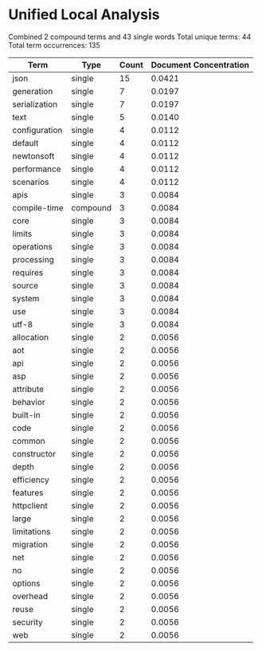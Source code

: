# Unified Local Analysis

Combined 2 compound terms and 43 single words
Total unique terms: 44
Total term occurrences: 135

| Term | Type | Count | Document Concentration |
|------|------|-------|------------------------|
| json | single | 15 | 0.0421 |
| generation | single | 7 | 0.0197 |
| serialization | single | 7 | 0.0197 |
| text | single | 5 | 0.0140 |
| configuration | single | 4 | 0.0112 |
| default | single | 4 | 0.0112 |
| newtonsoft | single | 4 | 0.0112 |
| performance | single | 4 | 0.0112 |
| scenarios | single | 4 | 0.0112 |
| apis | single | 3 | 0.0084 |
| compile-time | compound | 3 | 0.0084 |
| core | single | 3 | 0.0084 |
| limits | single | 3 | 0.0084 |
| operations | single | 3 | 0.0084 |
| processing | single | 3 | 0.0084 |
| requires | single | 3 | 0.0084 |
| source | single | 3 | 0.0084 |
| system | single | 3 | 0.0084 |
| use | single | 3 | 0.0084 |
| utf-8 | single | 3 | 0.0084 |
| allocation | single | 2 | 0.0056 |
| aot | single | 2 | 0.0056 |
| api | single | 2 | 0.0056 |
| asp | single | 2 | 0.0056 |
| attribute | single | 2 | 0.0056 |
| behavior | single | 2 | 0.0056 |
| built-in | single | 2 | 0.0056 |
| code | single | 2 | 0.0056 |
| common | single | 2 | 0.0056 |
| constructor | single | 2 | 0.0056 |
| depth | single | 2 | 0.0056 |
| efficiency | single | 2 | 0.0056 |
| features | single | 2 | 0.0056 |
| httpclient | single | 2 | 0.0056 |
| large | single | 2 | 0.0056 |
| limitations | single | 2 | 0.0056 |
| migration | single | 2 | 0.0056 |
| net | single | 2 | 0.0056 |
| no | single | 2 | 0.0056 |
| options | single | 2 | 0.0056 |
| overhead | single | 2 | 0.0056 |
| reuse | single | 2 | 0.0056 |
| security | single | 2 | 0.0056 |
| web | single | 2 | 0.0056 |
